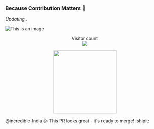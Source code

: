 ### Because Contribution Matters 👋

 *Updating..*

<!--
**incredible-India/incredible-India** is a ✨ _special_ ✨ repository because its `README.md` (this file) appears on your GitHub profile.

Here are some ideas to get you started:

- 🔭 I’m currently working on ...
- 🌱 I’m currently learning ...
- 👯 I’m looking to collaborate on ...
- 🤔 I’m looking for help with ...
- 💬 Ask me about ...
- 📫 How to reach me: ...
- 😄 Pronouns: ...
- ⚡ Fun fact: ...
-->


![This is an image](https://user-images.githubusercontent.com/26208205/204192045-8efb70c1-374c-4dc9-9b08-01135cab3d6e.gif)


<p align="center"> 
  Visitor count<br>
  <img src="https://camo.githubusercontent.com/25eac3b6a48df9b23361192995aa6b8600d00ac8d75030171d59974ce3beb47c/68747470733a2f2f70726f66696c652d636f756e7465722e676c697463682e6d652f696e736f6c6974756d2f636f756e742e737667" />
  

</p>

<div align='center'>
  <img src='https://myoctocat.com/assets/images/base-octocat.svg' widht=200px height=200px >  
</div>

@incredible-India :+1: This PR looks great - it's ready to merge! :shipit:
